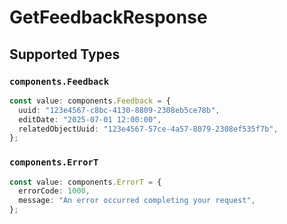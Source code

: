 # GetFeedbackResponse


## Supported Types

### `components.Feedback`

```typescript
const value: components.Feedback = {
  uuid: "123e4567-c8bc-4130-8809-2308eb5ce78b",
  editDate: "2025-07-01 12:00:00",
  relatedObjectUuid: "123e4567-57ce-4a57-8079-2308ef535f7b",
};
```

### `components.ErrorT`

```typescript
const value: components.ErrorT = {
  errorCode: 1000,
  message: "An error occurred completing your request",
};
```

